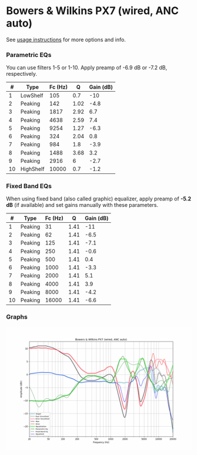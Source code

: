 # Bowers & Wilkins PX7 (wired, ANC auto)
See [usage instructions](https://github.com/jaakkopasanen/AutoEq#usage) for more options and info.

### Parametric EQs
You can use filters 1-5 or 1-10. Apply preamp of -6.9 dB or -7.2 dB, respectively.

|   # | Type      |   Fc (Hz) |    Q |   Gain (dB) |
|-----|-----------|-----------|------|-------------|
|   1 | LowShelf  |       105 | 0.7  |       -10   |
|   2 | Peaking   |       142 | 1.02 |        -4.8 |
|   3 | Peaking   |      1817 | 2.92 |         6.7 |
|   4 | Peaking   |      4638 | 2.59 |         7.4 |
|   5 | Peaking   |      9254 | 1.27 |        -6.3 |
|   6 | Peaking   |       324 | 2.04 |         0.8 |
|   7 | Peaking   |       984 | 1.8  |        -3.9 |
|   8 | Peaking   |      1488 | 3.68 |         3.2 |
|   9 | Peaking   |      2916 | 6    |        -2.7 |
|  10 | HighShelf |     10000 | 0.7  |        -1.2 |

### Fixed Band EQs
When using fixed band (also called graphic) equalizer, apply preamp of **-5.2 dB** (if available) and set gains manually with these parameters.

|   # | Type    |   Fc (Hz) |    Q |   Gain (dB) |
|-----|---------|-----------|------|-------------|
|   1 | Peaking |        31 | 1.41 |       -11   |
|   2 | Peaking |        62 | 1.41 |        -6.5 |
|   3 | Peaking |       125 | 1.41 |        -7.1 |
|   4 | Peaking |       250 | 1.41 |        -0.6 |
|   5 | Peaking |       500 | 1.41 |         0.4 |
|   6 | Peaking |      1000 | 1.41 |        -3.3 |
|   7 | Peaking |      2000 | 1.41 |         5.1 |
|   8 | Peaking |      4000 | 1.41 |         3.9 |
|   9 | Peaking |      8000 | 1.41 |        -4.2 |
|  10 | Peaking |     16000 | 1.41 |        -6.6 |

### Graphs
![](./Bowers%20&%20Wilkins%20PX7%20(wired,%20ANC%20auto).png)
